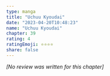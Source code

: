 ```yaml
---
type: manga
title: "Uchuu Kyoudai"
date: "2023-04-20T10:48:23"
name: "Uchuu Kyoudai"
chapter: 39
rating: 4
ratingEmoji: ⭐️⭐️⭐️⭐️
share: false
---
```


_[No review was written for this chapter]_

